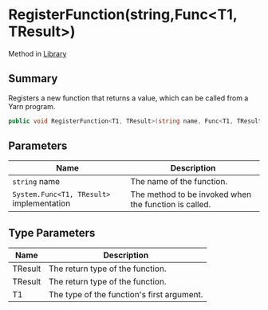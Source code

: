 # RegisterFunction(string,Func\<T1, TResult>)

Method in [Library](yarn.library.md)

## Summary

Registers a new function that returns a value, which can be called from a Yarn program.

```csharp
public void RegisterFunction<T1, TResult>(string name, Func<T1, TResult> implementation)
```

## Parameters

| Name                                      | Description                                           |
| ----------------------------------------- | ----------------------------------------------------- |
| `string` name                             | The name of the function.                             |
| `System.Func<T1, TResult>` implementation | The method to be invoked when the function is called. |

## Type Parameters

| Name    | Description                                |
| ------- | ------------------------------------------ |
| TResult | The return type of the function.           |
| TResult | The return type of the function.           |
| T1      | The type of the function's first argument. |
